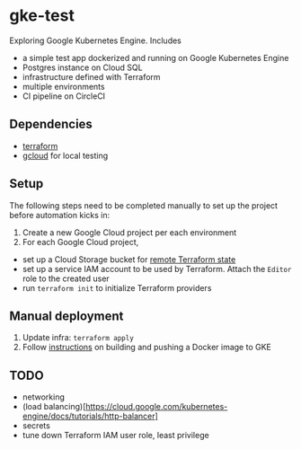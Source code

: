 # gke-test
Exploring Google Kubernetes Engine. Includes
- a simple test app dockerized and running on Google Kubernetes Engine
- Postgres instance on Cloud SQL
- infrastructure defined with Terraform
- multiple environments
- CI pipeline on CircleCI

## Dependencies
- [terraform](https://learn.hashicorp.com/terraform/getting-started/install.html)
- [gcloud](https://cloud.google.com/sdk/#Quick_Start) for local testing

## Setup

The following steps need to be completed manually to set up the project before automation kicks in:

1. Create a new Google Cloud project per each environment
2. For each Google Cloud project,
  - set up a Cloud Storage bucket for [remote Terraform state](https://www.terraform.io/docs/backends/types/gcs.html)
  - set up a service IAM account to be used by Terraform. Attach the `Editor` role to the created user
  - run `terraform init` to initialize Terraform providers

## Manual deployment

1. Update infra: `terraform apply`
2. Follow [instructions](https://cloud.google.com/kubernetes-engine/docs/tutorials/hello-app) on building and pushing a Docker image to GKE

## TODO

- networking
- (load balancing)[https://cloud.google.com/kubernetes-engine/docs/tutorials/http-balancer]
- secrets
- tune down Terraform IAM user role, least privilege
